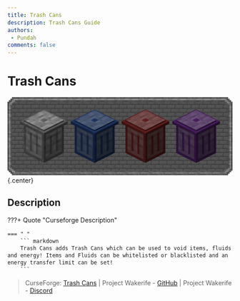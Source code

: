 ```yaml
---
title: Trash Cans
description: Trash Cans Guide
authors: 
 - Pundah
comments: false
---
```

# Trash Cans
![](img/TrashCans.png){.center}
## Description
???+ Quote "Curseforge Description"

    === " "
        ``` markdown
        Trash Cans adds Trash Cans which can be used to void items, fluids and energy! Items and Fluids can be whitelisted or blacklisted and an energy transfer limit can be set!
        ```


> CurseForge: [Trash Cans](https://www.curseforge.com/minecraft/mc-mods/trash-cans) | Project Wakerife - [GitHub](https://github.com/Pundah) | Project Wakerife - [Discord](https://discord.gg/M4HQTQ9g9f)